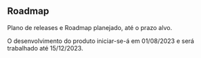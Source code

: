 ## Roadmap

<p>Plano de releases e Roadmap planejado, até o prazo alvo.</p>
<p></p>O desenvolvimento do produto iniciar-se-á em 01/08/2023 e será trabalhado até 15/12/2023.</p>

<img src="">
